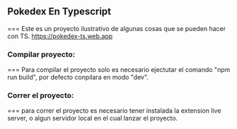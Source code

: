 ## Pokedex En Typescript
===
Este es un proyecto ilustrativo de algunas cosas que se pueden hacer con TS. https://pokedex-ts.web.app


### Compilar proyecto:
===
Para compilar el proyecto solo es necesario ejectutar el comando "npm run build", por defecto conpilara en modo "dev".

### Correr el proyecto:
===
para correr el proyecto es necesario tener instalada la extension live server, o algun servidor local en el cual lanzar el proyecto.

